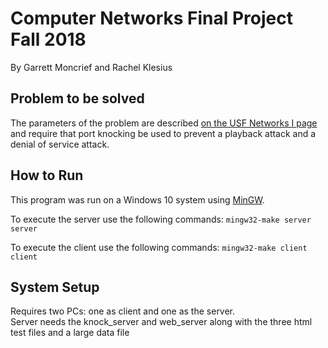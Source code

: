 <h1>Computer Networks Final Project Fall 2018</h1>
<p>By Garrett Moncrief and Rachel Klesius</p>

<h2>Problem to be solved</h2>
<p>The parameters of the problem are described <a href="http://www.csee.usf.edu/~kchriste/class2/project2.html">on the USF Networks I page</a> and require that port knocking be used to prevent a playback attack and a denial of service attack.</p>

<h2>How to Run</h2>
<p>This program was run on a Windows 10 system using <a href="http://www.mingw.org/">MinGW</a>.</p>
<p>
   To execute the server use the following commands:  
   <code>mingw32-make server</code><br><code>server</code>
</p>
<p>
   To execute the client use the following commands: 
    <code>mingw32-make client</code><br><code>client</code>
</p>

<h2>System Setup</h2>
<p>Requires two PCs: one as client and one as the server.
<br>Server needs the knock_server and web_server along with the three html test files and a large data file</p>